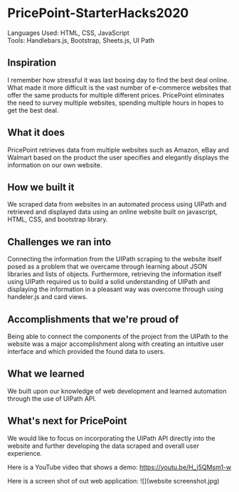 # PricePoint-StarterHacks2020

Languages Used: HTML, CSS, JavaScript
<br>
Tools: Handlebars.js, Bootstrap, Sheets.js, UI Path

## Inspiration

I remember how stressful it was last boxing day to find the best deal online. What made it more difficult is the vast number of e-commerce websites that offer the same products for multiple different prices. PricePoint eliminates the need to survey multiple websites, spending multiple hours in hopes to get the best deal.

## What it does

PricePoint retrieves data from multiple websites such as Amazon, eBay and Walmart based on the product the user specifies and elegantly displays the information on our own website. 

## How we built it
We scraped data from websites in an automated process using UIPath and retrieved and displayed data using an online website built on javascript, HTML, CSS, and bootstrap library. 

## Challenges we ran into
Connecting the information from the UIPath scraping to the website itself posed as a problem that we overcame through learning about JSON libraries and lists of objects. Furthermore, retrieving the information itself using UIPath required us to build a solid understanding of UIPath and displaying the information in a pleasant way was overcome through using handeler.js and card views. 

## Accomplishments that we're proud of
Being able to connect the components of the project from the UIPath to the website was a major accomplishment along with creating an intuitive user interface and which provided the found data to users. 


## What we learned
We built upon our knowledge of web development and learned automation through the use of UIPath API. 


## What's next for PricePoint
We would like to focus on incorporating the UIPath API directly into the website and further developing the data scraped and overall user experience.

Here is a YouTube video that shows a demo: https://youtu.be/H_j5QMsm1-w

Here is a screen shot of out web application:
![](website screenshot.jpg)
